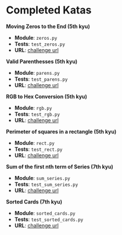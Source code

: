 # Completed Katas

**Moving Zeros to the End (5th kyu)**

- **Module**: `zeros.py`
- **Tests**: `test_zeros.py`
- **URL**: [challenge url](https://www.codewars.com/kata/moving-zeros-to-the-end/train/python)



**Valid Parenthesses (5th kyu)**

- **Module**: `parens.py`
- **Tests**: `test_parens.py`
- **URL**: [challenge url](https://www.codewars.com/kata/valid-parentheses/train/python)



**RGB to Hex Conversion (5th kyu)**

- **Module**: `rgb.py`
- **Tests**: `test_rgb.py`
- **URL**: [challenge url](https://www.codewars.com/kata/rgb-to-hex-conversion/train/python)



**Perimeter of squares in a rectangle (5th kyu)**

- **Module**: `rect.py`
- **Tests**: `test_rect.py`
- **URL**: [challenge url](http://www.codewars.com/kata/559a28007caad2ac4e000083/train/python)



**Sum of the first nth term of Series (7th kyu)**

- **Module**: `sum_series.py`
- **Tests**: `test_sum_series.py`
- **URL**: [challenge url](https://www.codewars.com/kata/sum-of-the-first-nth-term-of-series/train/python)


**Sorted Cards (7th kyu)**

- **Module**: `sorted_cards.py`
- **Tests**: `test_sorted_cards.py`
- **URL**: [challenge url](https://www.codewars.com/kata/sort-deck-of-cards/train/python)
